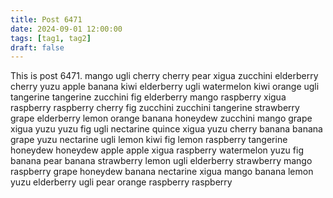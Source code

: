 ```yaml
---
title: Post 6471
date: 2024-09-01 12:00:00
tags: [tag1, tag2]
draft: false
---
```

This is post 6471.
mango
ugli
cherry
cherry
pear
xigua
zucchini
elderberry
cherry
yuzu
apple
banana
kiwi
elderberry
ugli
watermelon
kiwi
orange
ugli
tangerine
tangerine
zucchini
fig
elderberry
mango
raspberry
xigua
raspberry
raspberry
cherry
fig
zucchini
zucchini
tangerine
strawberry
grape
elderberry
lemon
orange
banana
honeydew
zucchini
mango
grape
xigua
yuzu
yuzu
fig
ugli
nectarine
quince
xigua
yuzu
cherry
banana
banana
grape
yuzu
nectarine
ugli
lemon
kiwi
fig
lemon
raspberry
tangerine
honeydew
honeydew
apple
apple
xigua
raspberry
watermelon
yuzu
fig
banana
pear
banana
strawberry
lemon
ugli
elderberry
strawberry
mango
raspberry
grape
honeydew
banana
nectarine
xigua
mango
banana
lemon
yuzu
elderberry
ugli
pear
orange
raspberry
raspberry
